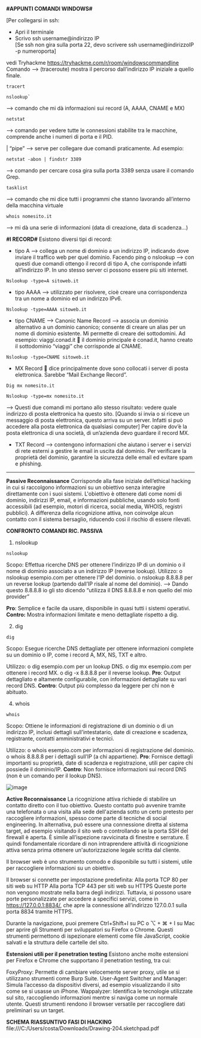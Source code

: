 **#APPUNTI COMANDI WINDOWS#**

[Per collegarsi in ssh:
-	Apri il terminale
-	Scrivo ssh username@indirizzo IP  
[Se ssh non gira sulla porta 22, devo scrivere    ssh username@indirizzoIP -p numeroporta]

vedi Tryhackme https://tryhackme.com/r/room/windowscommandline 
Comando --> (traceroute) mostra il percorso dall’indirizzo IP iniziale a quello finale.


```
tracert
```


```
nslookup`
```

--> comando che mi dà informazioni sui record (A, AAAA, CNAME e MX)

```
netstat
```

--> comando per vedere tutte le connessioni stabilite tra le macchine, comprende anche i numeri di porta e il PID.  

| “pipe” --> serve per collegare due comandi praticamente. Ad esempio:

```
netstat -abon | findstr 3389
```

--> comando per cercare cosa gira sulla porta 3389 senza usare il 
				comando Grep.

```
tasklist
```

--> comando che mi dice tutti i programmi che stanno lavorando all’interno della macchina virtuale


```
whois nomesito.it 
```


--> mi dà una serie di informazioni (data di creazione, data di scadenza…)



**#I RECORD#**
Esistono diversi tipi di record:
-	tipo A --> collega un nome di dominio a un indirizzo IP, indicando dove inviare il traffico web per quel dominio.
Facendo ping o nslookup --> con questi due comandi ottengo il record di tipo A, che corrisponde infatti all’indirizzo IP.
In uno stesso server ci possono essere più siti internet.


```
Nslookup -type=A sitoweb.it
```

-	tipo AAAA --> utilizzato per risolvere, cioè creare una corrispondenza tra un nome a dominio ed un indirizzo IPv6.

```
Nslookup -type=AAAA sitoweb.it
```


-	tipo CNAME --> Canonic Name Record --> associa un dominio alternativo a un dominio canonico; consente di creare un alias per un nome di dominio esistente. Mi permette di creare dei sottodomini. 
Ad esempio: viaggi.conad.it  il dominio principale è conad.it, hanno creato il sottodominio “viaggi” che corrisponde al CNAME.

```
Nslookup -type=CNAME sitoweb.it
```


-	MX Record  dice principalmente dove sono collocati i server di posta elettronica. Sarebbe “Mail Exchange Record”.

```
Dig mx nomesito.it
```

```
Nslookup -type=mx nomesito.it
```

--> Questi due comandi mi portano allo stesso risultato: vedere quale indirizzo di posta elettronica ha questo sito.
[Quando si invia o si riceve un messaggio di posta elettronica, questo arriva su un server. Infatti si può accedere alla posta elettronica da qualsiasi computer]
Per capire dov’è la posta elettronica di una società, di un’azienda devo guardare il record MX. 

-	TXT Record --> contengono informazioni che aiutano i server e i servizi di rete esterni a gestire le email in uscita dal dominio. Per verificare la proprietà del dominio, garantire la sicurezza delle email ed evitare spam e phishing.

_________________________________________________________________________________________________________________________________________________________________
**Passive Reconnaissance**
Corrisponde alla fase iniziale dell’ethical hacking in cui si raccolgono informazioni su un obiettivo senza interagire direttamente con i suoi sistemi. L'obiettivo è ottenere dati come nomi di dominio, indirizzi IP, email, e informazioni pubbliche, usando solo fonti accessibili (ad esempio, motori di ricerca, social media, WHOIS, registri pubblici). A differenza della ricognizione attiva, non coinvolge alcun contatto con il sistema bersaglio, riducendo così il rischio di essere rilevati.

**CONFRONTO COMANDI RIC. PASSIVA**
1. nslookup

```
nslookup
```
   
Scopo: Effettua ricerche DNS per ottenere l’indirizzo IP di un dominio o il nome di dominio associato a un indirizzo IP (reverse lookup).
Utilizzo:
o	nslookup esempio.com per ottenere l’IP del dominio.
o	nslookup 8.8.8.8 per un reverse lookup (partendo dall’IP risale al nome del dominio).
--> Dando questo 8.8.8.8 io gli sto dicendo “utilizza il DNS 8.8.8.8 e non quello del mio provider”

**Pro**: Semplice e facile da usare, disponibile in quasi tutti i sistemi operativi.
**Contro:** Mostra informazioni limitate e meno dettagliate rispetto a dig.


2. dig
   
```
dig
```
   
Scopo: Esegue ricerche DNS dettagliate per ottenere informazioni complete su un dominio o IP, come i record A, MX, NS, TXT e altro.

Utilizzo:
o	dig esempio.com per un lookup DNS.
o	dig mx esempio.com per ottenere i record MX.
o	dig -x 8.8.8.8 per il reverse lookup.
**Pro**: Output dettagliato e altamente configurabile, con informazioni dettagliate su vari record DNS.
**Contro**: Output più complesso da leggere per chi non è abituato.


4. whois

```
whois
```

Scopo: Ottiene le informazioni di registrazione di un dominio o di un indirizzo IP, inclusi dettagli sull’intestatario, date di creazione e scadenza, registrante, contatti amministrativi e tecnici.

Utilizzo:
o	whois esempio.com per informazioni di registrazione del dominio.
o	whois 8.8.8.8 per i dettagli sull’IP (a chi appartiene).
**Pro**: Fornisce dettagli importanti su proprietà, date di scadenza e registrazione, utili per capire chi possiede il dominio/IP.
**Contro**: Non fornisce informazioni sui record DNS (non è un comando per il lookup DNS).

![image](https://github.com/user-attachments/assets/ad0344b5-e3a4-46e8-8b23-508c7a7c251a)


**Active Reconnaissance**
La ricognizione attiva richiede di stabilire un contatto diretto con il tuo obiettivo. Questo contatto può avvenire tramite una telefonata o una visita alla sede dell'azienda sotto un certo pretesto per raccogliere informazioni, spesso come parte di tecniche di social engineering. In alternativa, può essere una connessione diretta al sistema target, ad esempio visitando il sito web o controllando se la porta SSH del firewall è aperta. È simile all’ispezione ravvicinata di finestre e serrature. È quindi fondamentale ricordare di non intraprendere attività di ricognizione attiva senza prima ottenere un'autorizzazione legale scritta dal cliente.

Il browser web è uno strumento comodo e disponibile su tutti i sistemi, utile per raccogliere informazioni su un obiettivo.

Il browser si connette per impostazione predefinita:
Alla porta TCP 80 per siti web su HTTP
Alla porta TCP 443 per siti web su HTTPS
Queste porte non vengono mostrate nella barra degli indirizzi. Tuttavia, si possono usare porte personalizzate per accedere a specifici servizi, come in https://127.0.0.1:8834/, che apre la connessione all’indirizzo 127.0.0.1 sulla porta 8834 tramite HTTPS.


Durante la navigazione, puoi premere Ctrl+Shift+I su PC o ⌥ + ⌘ + I su Mac per aprire gli Strumenti per sviluppatori su Firefox o Chrome. Questi strumenti permettono di ispezionare elementi come file JavaScript, cookie salvati e la struttura delle cartelle del sito.

**Estensioni utili per il penetration testing**
Esistono anche molte estensioni per Firefox e Chrome che supportano il penetration testing, tra cui:

FoxyProxy: Permette di cambiare velocemente server proxy, utile se si utilizzano strumenti come Burp Suite.
User-Agent Switcher and Manager: Simula l’accesso da dispositivi diversi, ad esempio visualizzando il sito come se si usasse un iPhone.
Wappalyzer: Identifica le tecnologie utilizzate sul sito, raccogliendo informazioni mentre si naviga come un normale utente.
Questi strumenti rendono il browser versatile per raccogliere dati preliminari su un target.

**SCHEMA RIASSUNTIVO FASI DI HACKING**
file:///C:/Users/costa/Downloads/Drawing-204.sketchpad.pdf 

